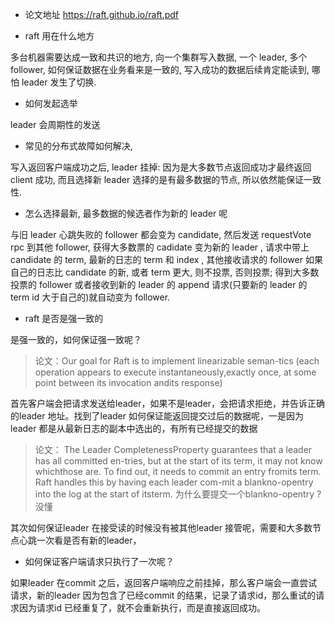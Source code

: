 * 论文地址
https://raft.github.io/raft.pdf



* raft 用在什么地方 

多台机器需要达成一致和共识的地方, 向一个集群写入数据, 一个 leader, 多个 follower, 如何保证数据在业务看来是一致的, 写入成功的数据后续肯定能读到, 哪怕 leader 发生了切换. 

* 如何发起选举

leader 会周期性的发送

* 常见的分布式故障如何解决,

写入返回客户端成功之后, leader 挂掉: 因为是大多数节点返回成功才最终返回 client 成功, 而且选择新 leader 选择的是有最多数据的节点, 所以依然能保证一致性.

* 怎么选择最新, 最多数据的候选者作为新的 leader 呢

与旧 leader 心跳失败的 follower 都会变为 candidate, 然后发送 requestVote rpc 到其他 follower, 获得大多数票的 cadidate 变为新的 leader , 请求中带上candidate 的 term, 最新的日志的 term 和 index , 其他接收请求的 follower 如果自己的日志比 candidate 的新, 或者 term 更大, 则不投票, 否则投票; 得到大多数投票的 follower 或者接收到新的 leader 的 append 请求(只要新的 leader 的 term id 大于自己的)就自动变为 follower.

* raft 是否是强一致的

是强一致的，如何保证强一致呢？
>论文：Our goal for Raft is to implement linearizable seman-tics (each operation appears to execute instantaneously,exactly once, at some point between its invocation andits response)

首先客户端会把请求发送给leader，如果不是leader，会把请求拒绝，并告诉正确的leader 地址。找到了leader 如何保证能返回提交过后的数据呢，一是因为leader 都是从最新日志的副本中选出的，有所有已经提交的数据
>论文： The Leader CompletenessProperty guarantees that a leader has all committed en-tries, but at the start of its term, it may not know whichthose are. To find out, it needs to commit an entry fromits term. Raft handles this by having each leader com-mit a blankno-opentry into the log at the start of itsterm. 
为什么要提交一个blankno-opentry ? 没懂

其次如何保证leader 在接受读的时候没有被其他leader 接管呢，需要和大多数节点心跳一次看是否有新的leader，

* 如何保证客户端请求只执行了一次呢？

如果leader 在commit 之后，返回客户端响应之前挂掉，那么客户端会一直尝试请求，新的leader 因为包含了已经commit 的结果，记录了请求id，那么重试的请求因为请求id 已经重复了，就不会重新执行，而是直接返回成功。